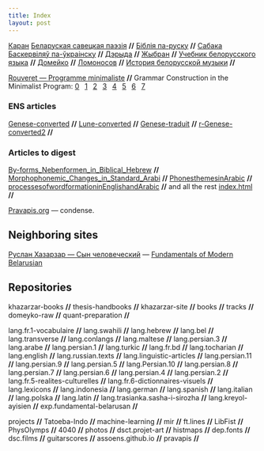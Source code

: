 ```yaml
---
title: Index
layout: post
---
```



[Каран](quran)
[Беларуская савецкая паэзія](belarusian-soviet)  **//**
[Біблія па-руску](bible-russian)  **//**
[Сабака Баскервіляў па-ўкраінску](Sobaka_Baskerviliv_vyd_2010)  **//**
[Дэрыда](Derrida)  **//**
[Жыбран](Jibran)  **//**
[Учебник белорусского языка](Uch-bel-movy-Kryv)  **//**
[Домейко](Domeyko)  **//**
[Ломоносов](Lomonossov)  **//**
[История белорусской музыки](ИСТОРИЯ-белорусской-музыки)  **//**


[Rouveret — Programme minimaliste](rouveret/mobile/5602)  **//** 
Grammar Construction in the Minimalist Program: [0](minimalist/jherring-0)  [1](minimalist/jherring-1)  [2](minimalist/jherring-2)  [3](minimalist/jherring-3)  [4](minimalist/jherring-4)  [5](minimalist/jherring-5)  [6](minimalist/jherring-6)  [7](minimalist/jherring-7)

### ENS articles 

[Genese-converted](ENS-articles/Genese-converted)  **//**
[Lune-converted](ENS-articles/Lune-converted)  **//**
[Genese-traduit](ENS-articles/Genese-traduit)  **//**
[r-Genese-converted2](ENS-articles/r-Genese-converted2)  **//**

### Articles to digest

[By-forms_Nebenformen_in_Biblical_Hebrew](articles-to-digest/%3fBy-forms_Nebenformen_in_Biblical_Hebrew.pdf)  **//**
[Morphophonemic_Changes_in_Standard_Arabi](articles-to-digest/Morphophonemic_Changes_in_Standard_Arabi.pdf)  **//**
[PhonesthemesinArabic](articles-to-digest/PhonesthemesinArabic.pdf)  **//**
[processesofwordformationinEnglishandArabic](articles-to-digest/processesofwordformationinEnglishandArabic.pdf)  **//**
and all the rest [index.html](articles-to-digest/)  **//**

<!---<h1 class="content-listing-header sans">Articles</h1>          <hr class="slender">
<h2>Pages</h2>
<span>{% assign pages=site.pages | where: "iflanding", "yes"  %}{% for spage in pages  %}<span style="border: 15px;background: beige;padding: 15px;vertical-align: super;margin: 15px;display: inline-block;box-shadow: 5px 11px 20px 5px #a48888;"><a href="{{ spage.url | prepend: site.baseurl }}">{{ spage.title }}</a></span>&ensp;{% endfor %}</span>--->

<!---<h1 class="content-listing-header sans">Articles</h1>          <hr class="slender">
<h2>Posts</h2>
<span>{% assign pages=site.posts | where: "iflanding", "yes"  %}{% for spage in pages  %}<span><a href="{{ spage.url | prepend: site.baseurl }}">{{ spage.title }}</a></span>&ensp;{% endfor %}</span>--->



[Pravapis.org](https://Pravapis.org) — condense.


## Neighboring sites

[Руслан Хазарзар — Сын человеческий](https://khazarzar.netlify.app/) — [Fundamentals of Modern Belarusian](https://s17.netlify.app/)


## Repositories


khazarzar-books  **//**
thesis-handbooks  **//**
khazarzar-site  **//**
books  **//**
tracks  **//**
domeyko-raw  **//**
quant-preparation  **//**

lang.fr.1-vocabulaire  **//**
lang.swahili  **//**
lang.hebrew  **//**
lang.bel  **//**
lang.transverse  **//**
lang.conlangs  **//**
lang.maltese  **//**
lang.persian.3  **//**
lang.arabe  **//**
lang.persian.1  **//**
lang.turkic  **//**
lang.fr.bd  **//**
lang.tocharian  **//**
lang.english  **//**
lang.russian.texts  **//**
lang.linguistic-articles  **//**
lang.persian.11  **//**
lang.persian.9  **//**
lang.persian.5  **//**
lang.Persian.10  **//**
lang.persian.8  **//**
lang.persian.7  **//**
lang.persian.6  **//**
lang.persian.4  **//**
lang.persian.2  **//**
lang.fr.5-realites-culturelles  **//**
lang.fr.6-dictionnaires-visuels  **//**
lang.lexicons  **//**
lang.indonesia  **//**
lang.german  **//**
lang.spanish  **//**
lang.italian  **//**
lang.polska  **//**
lang.latin  **//**
lang.trasianka.sasha-i-sirozha  **//**
lang.kreyol-ayisien  **//**
exp.fundamental-belarusan  **//**

projects  **//**
Tatoeba-Indo  **//**
machine-learning  **//**
mir  **//**
ft.lines  **//**
LibFist  **//**
PhysOlymps  **//**
4040  **//**
photos  **//**
dsct.projet-art  **//**
histmaps  **//**
dep.fonts  **//**
dsc.films  **//**
guitarscores  **//**
assoens.github.io **//** 
pravapis **//** 
